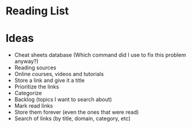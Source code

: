 # Reading List

# Ideas
- Cheat sheets database (Which command did I use to fix this problem anyway?)
- Reading sources
- Online courses, videos and tutorials
- Store a link and give it a title
- Prioritize the links
- Categorize
- Backlog (topics I want to search about)
- Mark read links
- Store them forever (even the ones that were read)
- Search of links (by title, domain, category, etc)
